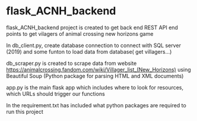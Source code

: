 # flask_ACNH_backend
flask_ACNH_backend project is created to get back end REST API end points to get vilagers of animal crossing new horizons game

In db_client.py, create database connection to connect with SQL server (2019) and some funton to load data from database( get villagers...)

db_scraper.py is created to scrape data from website https://animalcrossing.fandom.com/wiki/Villager_list_(New_Horizons) using Beautiful Soup
(Python package for parsing HTML and XML documents)

app.py is the main flask app which includes where to look for resources, which URLs should trigger our functions

In the requirement.txt has included what python packages are required to run this project
